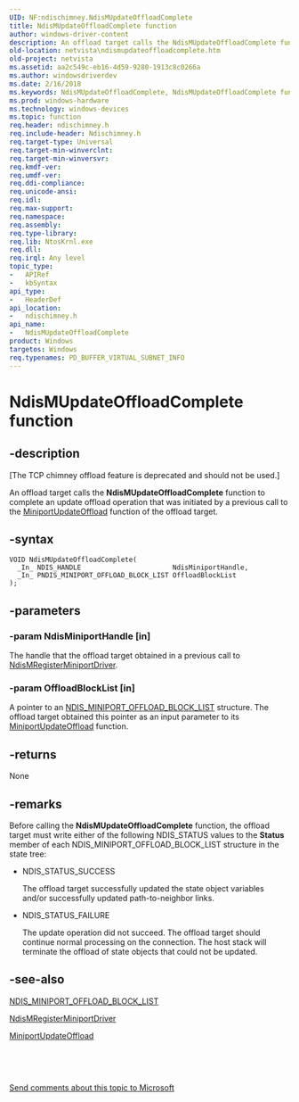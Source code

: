 ```yaml
---
UID: NF:ndischimney.NdisMUpdateOffloadComplete
title: NdisMUpdateOffloadComplete function
author: windows-driver-content
description: An offload target calls the NdisMUpdateOffloadComplete function to complete an update offload operation that was initiated by a previous call to the MiniportUpdateOffload function of the offload target.
old-location: netvista\ndismupdateoffloadcomplete.htm
old-project: netvista
ms.assetid: aa2c549c-eb16-4d59-9280-1913c8c0266a
ms.author: windowsdriverdev
ms.date: 2/16/2018
ms.keywords: NdisMUpdateOffloadComplete, NdisMUpdateOffloadComplete function [Network Drivers Starting with Windows Vista], ndischimney/NdisMUpdateOffloadComplete, netvista.ndismupdateoffloadcomplete, tcp_chim_ndis_func_c525f7d7-2a4d-47ef-8337-85551fb1f7ab.xml
ms.prod: windows-hardware
ms.technology: windows-devices
ms.topic: function
req.header: ndischimney.h
req.include-header: Ndischimney.h
req.target-type: Universal
req.target-min-winverclnt: 
req.target-min-winversvr: 
req.kmdf-ver: 
req.umdf-ver: 
req.ddi-compliance: 
req.unicode-ansi: 
req.idl: 
req.max-support: 
req.namespace: 
req.assembly: 
req.type-library: 
req.lib: NtosKrnl.exe
req.dll: 
req.irql: Any level
topic_type:
-	APIRef
-	kbSyntax
api_type:
-	HeaderDef
api_location:
-	ndischimney.h
api_name:
-	NdisMUpdateOffloadComplete
product: Windows
targetos: Windows
req.typenames: PD_BUFFER_VIRTUAL_SUBNET_INFO
---
```


# NdisMUpdateOffloadComplete function


## -description


<p class="CCE_Message">[The TCP chimney offload feature is deprecated and should not be used.]

An offload target calls the 
  <b>NdisMUpdateOffloadComplete</b> function to complete an update offload operation that was initiated by a
  previous call to the 
  <a href="..\ndischimney\nc-ndischimney-w_update_offload_handler.md">MiniportUpdateOffload</a> function of
  the offload target.


## -syntax


````
VOID NdisMUpdateOffloadComplete(
  _In_ NDIS_HANDLE                       NdisMiniportHandle,
  _In_ PNDIS_MINIPORT_OFFLOAD_BLOCK_LIST OffloadBlockList
);
````


## -parameters




### -param NdisMiniportHandle [in]

The handle that the offload target obtained in a previous call to 
     <a href="..\ndis\nf-ndis-ndismregisterminiportdriver.md">
     NdisMRegisterMiniportDriver</a>.


### -param OffloadBlockList [in]

A pointer to an 
     <a href="..\ndischimney\ns-ndischimney-_ndis_miniport_offload_block_list.md">
     NDIS_MINIPORT_OFFLOAD_BLOCK_LIST</a> structure. The offload target obtained this pointer as an input
     parameter to its 
     <a href="..\ndischimney\nc-ndischimney-w_update_offload_handler.md">
     MiniportUpdateOffload</a> function.


## -returns



None




## -remarks



Before calling the 
    <b>NdisMUpdateOffloadComplete</b> function, the offload target must write either of the following
    NDIS_STATUS values to the 
    <b>Status</b> member of each NDIS_MINIPORT_OFFLOAD_BLOCK_LIST structure in the state tree:

<ul>
<li>
NDIS_STATUS_SUCCESS

The offload target successfully updated the state object variables and/or successfully updated
      path-to-neighbor links.

</li>
<li>
NDIS_STATUS_FAILURE

The update operation did not succeed. The offload target should continue normal processing on the
      connection. The host stack will terminate the offload of state objects that could not be updated.

</li>
</ul>



## -see-also

<a href="..\ndischimney\ns-ndischimney-_ndis_miniport_offload_block_list.md">
   NDIS_MINIPORT_OFFLOAD_BLOCK_LIST</a>



<a href="..\ndis\nf-ndis-ndismregisterminiportdriver.md">NdisMRegisterMiniportDriver</a>



<a href="..\ndischimney\nc-ndischimney-w_update_offload_handler.md">MiniportUpdateOffload</a>



 

 

<a href="mailto:wsddocfb@microsoft.com?subject=Documentation%20feedback [netvista\netvista]:%20NdisMUpdateOffloadComplete function%20 RELEASE:%20(2/16/2018)&amp;body=%0A%0APRIVACY STATEMENT%0A%0AWe use your feedback to improve the documentation. We don't use your email address for any other purpose, and we'll remove your email address from our system after the issue that you're reporting is fixed. While we're working to fix this issue, we might send you an email message to ask for more info. Later, we might also send you an email message to let you know that we've addressed your feedback.%0A%0AFor more info about Microsoft's privacy policy, see http://privacy.microsoft.com/en-us/default.aspx." title="Send comments about this topic to Microsoft">Send comments about this topic to Microsoft</a>

